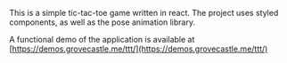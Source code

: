 This is a simple tic-tac-toe game written in react. The project uses styled components, as well as the pose animation library.

A functional demo of the application is available at [https://demos.grovecastle.me/ttt/](https://demos.grovecastle.me/ttt/)
